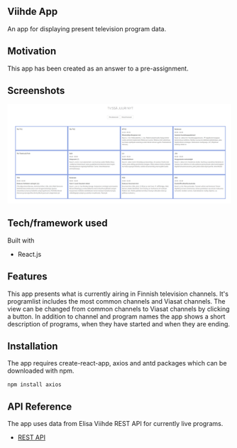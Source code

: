 ## Viihde App

An app for displaying present television program data.

## Motivation

This app has been created as an answer to a pre-assignment.

## Screenshots

![Alt text](./app.png?raw=true "Screenshot")

## Tech/framework used

Built with 
* React.js

## Features

This app presents what is currently airing in Finnish television channels. It's programlist includes the most common channels and Viasat channels. The view can be changed from common channels to Viasat channels by clicking a button. In addition to channel and program names the app shows a short description of programs, when they have started and when they are ending.

## Installation

The app requires create-react-app, axios and antd packages which can be downloaded with npm.

```
npm install axios
```
## API Reference

The app uses data from Elisa Viihde REST API for currently live programs.
* [REST API](https://rest-api.elisaviihde.fi/rest/epg/schedule/live)